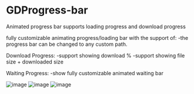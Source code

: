 # GDProgress-bar
Animated progress bar supports loading progress and download progress

fully customizable animating progress/loading bar with the support of:
-the progress bar can be changed to any custom path.

Download Progress:
-support showing download %
-support showing file size + downloaded size

Waiting Progress:
-show fully customizable animated waiting bar

![image](https://cloud.githubusercontent.com/assets/9967486/14744669/f30d050c-08bc-11e6-8861-d45ebcdb5ee5.gif)
![image](https://cloud.githubusercontent.com/assets/9967486/14744683/01b2d3f2-08bd-11e6-8d41-e0083f6fad88.gif)
![image](https://cloud.githubusercontent.com/assets/9967486/14744684/01b56162-08bd-11e6-8009-87c5a9e53646.gif)




